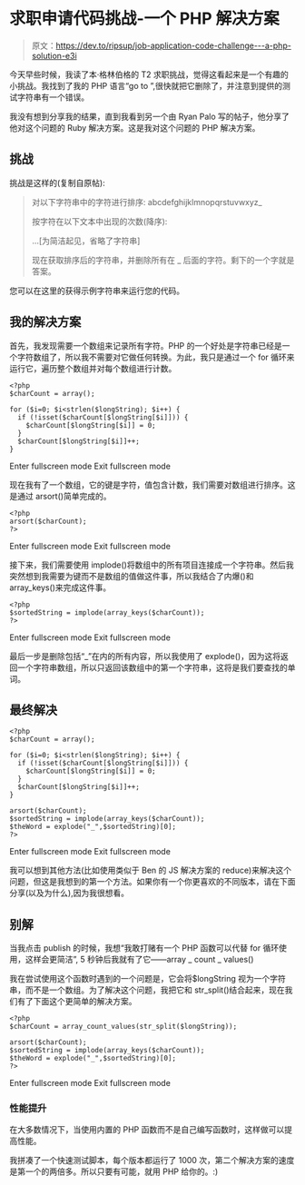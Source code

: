 # 求职申请代码挑战-一个 PHP 解决方案

> 原文：<https://dev.to/ripsup/job-application-code-challenge---a-php-solution-e3i>

今天早些时候，我读了本·格林伯格的 T2 求职挑战，觉得这看起来是一个有趣的小挑战。我找到了我的 PHP 语言“go to ”,很快就把它删除了，并注意到提供的测试字符串有一个错误。

我没有想到分享我的结果，直到我看到另一个由 Ryan Palo 写的帖子，他分享了他对这个问题的 Ruby 解决方案。这是我对这个问题的 PHP 解决方案。

## 挑战

挑战是这样的(复制自原帖):

> 对以下字符串中的字符进行排序:
> abcdefghijklmnopqrstuvwxyz_
> 
> 按字符在以下文本中出现的次数(降序):
> 
> …[为简洁起见，省略了字符串]
> 
> 现在获取排序后的字符串，并删除所有在 _ 后面的字符。剩下的一个字就是答案。

您可以在这里的获得示例字符串来运行您的代码。

## 我的解决方案

首先，我发现需要一个数组来记录所有字符。PHP 的一个好处是字符串已经是一个字符数组了，所以我不需要对它做任何转换。为此，我只是通过一个 for 循环来运行它，遍历整个数组并对每个数组进行计数。

```
<?php
$charCount = array();

for ($i=0; $i<strlen($longString); $i++) {
  if (!isset($charCount[$longString[$i]])) {
    $charCount[$longString[$i]] = 0;
  }
  $charCount[$longString[$i]]++;
} 
```

Enter fullscreen mode Exit fullscreen mode

现在我有了一个数组，它的键是字符，值包含计数，我们需要对数组进行排序。这是通过 arsort()简单完成的。

```
<?php
arsort($charCount);
?> 
```

Enter fullscreen mode Exit fullscreen mode

接下来，我们需要使用 implode()将数组中的所有项目连接成一个字符串。然后我突然想到我需要为键而不是数组的值做这件事，所以我结合了内爆()和 array_keys()来完成这件事。

```
<?php
$sortedString = implode(array_keys($charCount));
?> 
```

Enter fullscreen mode Exit fullscreen mode

最后一步是删除包括“_”在内的所有内容，所以我使用了 explode()，因为这将返回一个字符串数组，所以只返回该数组中的第一个字符串，这将是我们要查找的单词。

## 最终解决

```
<?php
$charCount = array();

for ($i=0; $i<strlen($longString); $i++) {
  if (!isset($charCount[$longString[$i]])) {
    $charCount[$longString[$i]] = 0;
  }
  $charCount[$longString[$i]]++;
}

arsort($charCount);
$sortedString = implode(array_keys($charCount));
$theWord = explode("_",$sortedString)[0];
?> 
```

Enter fullscreen mode Exit fullscreen mode

我可以想到其他方法(比如使用类似于 Ben 的 JS 解决方案的 reduce)来解决这个问题，但这是我想到的第一个方法。如果你有一个你更喜欢的不同版本，请在下面分享(以及为什么),因为我很想看。

## 别解

当我点击 publish 的时候，我想“我敢打赌有一个 PHP 函数可以代替 for 循环使用，这样会更简洁”, 5 秒钟后我就有了它——array _ count _ values()

我在尝试使用这个函数时遇到的一个问题是，它会将$longString 视为一个字符串，而不是一个数组。为了解决这个问题，我把它和 str_split()结合起来，现在我们有了下面这个更简单的解决方案。

```
<?php
$charCount = array_count_values(str_split($longString));

arsort($charCount);
$sortedString = implode(array_keys($charCount));
$theWord = explode("_",$sortedString)[0];
?> 
```

Enter fullscreen mode Exit fullscreen mode

### 性能提升

在大多数情况下，当使用内置的 PHP 函数而不是自己编写函数时，这样做可以提高性能。

我拼凑了一个快速测试脚本，每个版本都运行了 1000 次，第二个解决方案的速度是第一个的两倍多。所以只要有可能，就用 PHP 给你的。:)